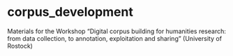 # corpus_development
Materials for the Workshop “Digital corpus building for humanities research: from data collection, to annotation, exploitation and sharing” (University of Rostock)
